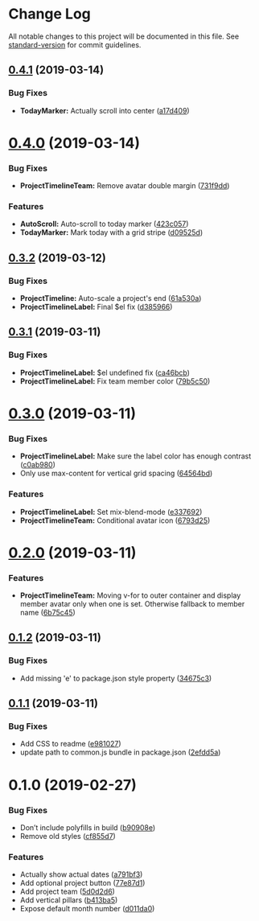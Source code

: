 # Change Log

All notable changes to this project will be documented in this file. See [standard-version](https://github.com/conventional-changelog/standard-version) for commit guidelines.

## [0.4.1](https://github.com/mvsde/vue-project-timeline/compare/v0.4.0...v0.4.1) (2019-03-14)


### Bug Fixes

* **TodayMarker:** Actually scroll into center ([a17d409](https://github.com/mvsde/vue-project-timeline/commit/a17d409))



# [0.4.0](https://github.com/mvsde/vue-project-timeline/compare/v0.3.2...v0.4.0) (2019-03-14)


### Bug Fixes

* **ProjectTimelineTeam:** Remove avatar double margin ([731f9dd](https://github.com/mvsde/vue-project-timeline/commit/731f9dd))


### Features

* **AutoScroll:** Auto-scroll to today marker ([423c057](https://github.com/mvsde/vue-project-timeline/commit/423c057))
* **TodayMarker:** Mark today with a grid stripe ([d09525d](https://github.com/mvsde/vue-project-timeline/commit/d09525d))



## [0.3.2](https://github.com/mvsde/vue-project-timeline/compare/v0.3.1...v0.3.2) (2019-03-12)


### Bug Fixes

* **ProjectTimeline:** Auto-scale a project's end ([61a530a](https://github.com/mvsde/vue-project-timeline/commit/61a530a))
* **ProjectTimelineLabel:** Final $el fix ([d385966](https://github.com/mvsde/vue-project-timeline/commit/d385966))



## [0.3.1](https://github.com/mvsde/vue-project-timeline/compare/v0.3.0...v0.3.1) (2019-03-11)


### Bug Fixes

* **ProjectTimelineLabel:** $el undefined fix ([ca46bcb](https://github.com/mvsde/vue-project-timeline/commit/ca46bcb))
* **ProjectTimelineLabel:** Fix team member color ([79b5c50](https://github.com/mvsde/vue-project-timeline/commit/79b5c50))



# [0.3.0](https://github.com/mvsde/vue-project-timeline/compare/v0.2.0...v0.3.0) (2019-03-11)


### Bug Fixes

* **ProjectTimelineLabel:** Make sure the label color has enough contrast ([c0ab980](https://github.com/mvsde/vue-project-timeline/commit/c0ab980))
* Only use max-content for vertical grid spacing ([64564bd](https://github.com/mvsde/vue-project-timeline/commit/64564bd))


### Features

* **ProjectTimelineLabel:** Set mix-blend-mode ([e337692](https://github.com/mvsde/vue-project-timeline/commit/e337692))
* **ProjectTimelineTeam:** Conditional avatar icon ([6793d25](https://github.com/mvsde/vue-project-timeline/commit/6793d25))



# [0.2.0](https://github.com/mvsde/vue-project-timeline/compare/v0.1.2...v0.2.0) (2019-03-11)


### Features

* **ProjectTimelineTeam:** Moving v-for to outer container and display member avatar only when one is set. Otherwise fallback to member name ([6b75c45](https://github.com/mvsde/vue-project-timeline/commit/6b75c45))



## [0.1.2](https://github.com/mvsde/vue-project-timeline/compare/v0.1.1...v0.1.2) (2019-03-11)


### Bug Fixes

* Add missing 'e' to package.json style property ([34675c3](https://github.com/mvsde/vue-project-timeline/commit/34675c3))



## [0.1.1](https://github.com/mvsde/vue-project-timeline/compare/v0.1.0...v0.1.1) (2019-03-11)


### Bug Fixes

* Add CSS to readme ([e981027](https://github.com/mvsde/vue-project-timeline/commit/e981027))
* update path to common.js bundle in package.json ([2efdd5a](https://github.com/mvsde/vue-project-timeline/commit/2efdd5a))



# 0.1.0 (2019-02-27)


### Bug Fixes

* Don’t include polyfills in build ([b90908e](https://github.com/mvsde/vue-project-timeline/commit/b90908e))
* Remove old styles ([cf855d7](https://github.com/mvsde/vue-project-timeline/commit/cf855d7))


### Features

* Actually show actual dates ([a791bf3](https://github.com/mvsde/vue-project-timeline/commit/a791bf3))
* Add optional project button ([77e87d1](https://github.com/mvsde/vue-project-timeline/commit/77e87d1))
* Add project team ([5d0d2d6](https://github.com/mvsde/vue-project-timeline/commit/5d0d2d6))
* Add vertical pillars ([b413ba5](https://github.com/mvsde/vue-project-timeline/commit/b413ba5))
* Expose default month number ([d011da0](https://github.com/mvsde/vue-project-timeline/commit/d011da0))
